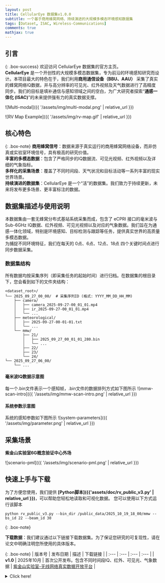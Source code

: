 ```yaml
---
layout: post
title: CellularEye 数据集v1.0.0
subtitle: 一个基于商用蜂窝网络、持续演进的大规模多模态环境感知数据集
tags: [Dataset, ISAC, Wireless-Communications]
comments: true
mathjax: true
---
```


## 引言

{: .box-success}
欢迎访问 CellularEye 数据集的官方主页。  
**CellularEye** 是一个开创性的大规模多模态数据集，专为前沿的环境感知研究而设计。本项目最大的特色在于，我们利用**商用通信设备（BBU、AAU）** 采集了真实的蜂窝网络IQ数据，并与高分辨率的可见光、红外视频及天气数据进行了高精度同步。我们的目标是填补通信与感知领域之间的空白，为广大研究者探索“**通感一体化 (ISAC)**”的未来提供强有力的真实数据支撑。

![Multi-modal]({{ '/assets/img/multi-modal.png' | relative_url }})

![RV Map Example]({{ '/assets/img/rv-map.gif' | relative_url }})


## 核心特色

{: .box-note}
**商用蜂窝信号**：数据来源于真实运行的商用蜂窝网络设备，而非仿真或实验室环境信号，具有极高的研究价值。  
**丰富的多模态数据**：包含了严格同步的IQ数据流、可见光视频、红外视频以及详细的气象指标。  
**多样化的采集场景**：覆盖了不同时间段、天气状况和目标活动等一系列丰富的现实世界场景。  
**持续演进的数据集**：CellularEye 是一个“活”的数据集。我们致力于持续更新，未来将发布更多场景、更丰富标注的数据。  


## 数据集描述与使用说明

本数据集由一套无蜂窝分布式基站系统采集而成，包含了 eCPRI 接口的毫米波与 Sub-6GHz IQ数据、红外视频、可见光视频以及对应的气象数据。我们旨在为通感一体化领域，特别是环境感知、目标检测与跟踪等任务，提供真实世界的高质量多模态数据。  
为捕捉不同环境特征，我们在每天的 0点、6点、12点、18点 四个关键时间点进行同步数据采集。

### 数据集结构

所有数据均按采集序列（即采集任务的起始时间）进行归档。在数据集的根目录下，您会看到如下的文件夹结构：

```
<dataset_root>/
└── 2025_09_27_00_00/  # 采集序列ID (格式: YYYY_MM_DD_HH_MM)
    ├── camera/
    │   ├── camera_2025-09-27-00_01_01.mp4
    │   ├── ir_2025-09-27-00_01_01.mp4
    │   └── ...
    ├── meteorological/
    │   ├── 2025-09-27-00-01-01.txt
    │   └── ...
    └── mmw/
        ├── 21/
        │   ├── 2025_09_27_00_01_01_280.bin
        │   └── ...
        ├── 22/
        ├── 23/
        └── 24/
└── 2025_09_27_06_00/
    └── ...
```
#### 毫米波IQ数据示意图
每一个.bin文件表示一个感知帧，.bin文件的数据排列方式如下图所示 
![mmw-scan-intro]({{ '/assets/img/mmw-scan-intro.png' | relative_url }})

#### 系统参数示意图
系统的感知参数如下图所示
![system-parameters]({{ '/assets/img/parameter.png' | relative_url }})

## 采集场景

**紫金山实验室6G概念验证中心外场**

![scenario-pml]({{ '/assets/img/scenario-pml.png' | relative_url }})

## 快速上手与下载

为了方便您使用，我们提供 **[Python脚本]({{'assets/doc/rv_public_v3.py' | relative_url }})**，可以帮助您轻松地读取和可视化数据。 
您可以使用以下方式运行该脚本 
```
python rv_public_v3.py --bin_dir /public_data/2025_10_19_18_00/mmw --bs_id 22 --beam_id 30
```

{: .box-note}
<!-- **阅读文档**：在下载前，请务必阅读我们详细的 **[数据集说明文档]({{'/assets/doc/多模态数据采集格式说明_20250828.pdf' | relative_url }})**。  
这是一行被注释掉的文字，不会被渲染 -->
**下载数据**：我们建议通过以下链接下载数据集。为了保证您研究的可复现性，请在论文中明确注明您所使用的具体版本。

{: .box-note}
| 版本号 | 发布日期 | 描述 | 下载链接 |
| :--- | :--- | :--- | :--- |
| **v1.0** | 2025年10月 | 首次公开发布。包含不同时间段IQ、红外、可见光、气象数据 | [紫金山实验室-无线网络真实数据开放平台](http://pmldatanet.com.cn/) |

<details markdown="1">
<summary>Click here!</summary>
Here you can see an **expandable** section
</details>



